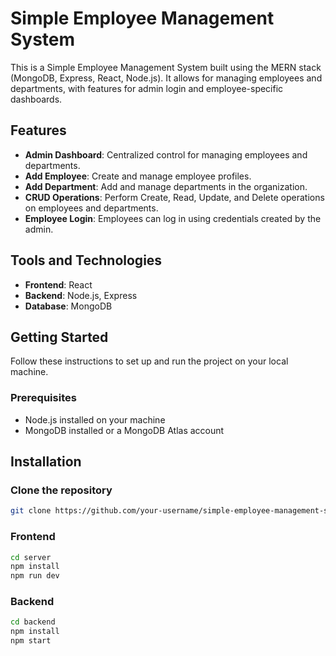 # Simple Employee Management System

This is a Simple Employee Management System built using the MERN stack (MongoDB, Express, React, Node.js). It allows for managing employees and departments, with features for admin login and employee-specific dashboards.

## Features
- **Admin Dashboard**: Centralized control for managing employees and departments.
- **Add Employee**: Create and manage employee profiles.
- **Add Department**: Add and manage departments in the organization.
- **CRUD Operations**: Perform Create, Read, Update, and Delete operations on employees and departments.
- **Employee Login**: Employees can log in using credentials created by the admin.

## Tools and Technologies
- **Frontend**: React
- **Backend**: Node.js, Express
- **Database**: MongoDB

## Getting Started
Follow these instructions to set up and run the project on your local machine.

### Prerequisites
- Node.js installed on your machine
- MongoDB installed or a MongoDB Atlas account

## Installation

### Clone the repository
```bash
git clone https://github.com/your-username/simple-employee-management-system.git
```
### Frontend 
```bash
cd server
npm install
npm run dev
```
### Backend 
```bash
cd backend
npm install
npm start
```

